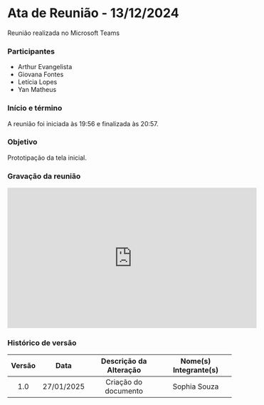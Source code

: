 # Ata de Reunião - 13/12/2024

Reunião realizada no Microsoft Teams

### Participantes
- Arthur Evangelista
- Giovana Fontes
- Letícia Lopes
- Yan Matheus

### Início e término
A reunião foi iniciada às 19:56 e finalizada às 20:57.

### Objetivo
Prototipação da tela inicial.

### Gravação da reunião

<iframe width="560" height="315" src="https://www.youtube.com/embed/RKJr1bob8ac?si=Db7gE5lGuz_nlYch" title="YouTube video player" frameborder="0" allow="accelerometer; autoplay; clipboard-write; encrypted-media; gyroscope; picture-in-picture; web-share" referrerpolicy="strict-origin-when-cross-origin" allowfullscreen></iframe>

### Histórico de versão

| Versão |    Data    | Descrição da Alteração | Nome(s) Integrante(s) |
| :----: | :--------: | :--------------------: | :-------------------: |
|  1.0   | 27/01/2025 |  Criação do documento  |      Sophia Souza     |